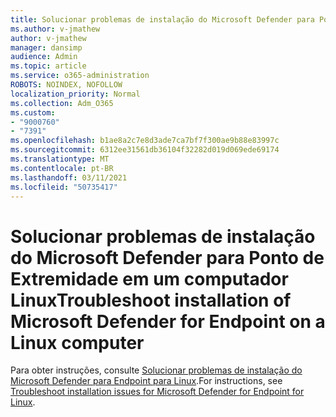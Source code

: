 ```yaml
---
title: Solucionar problemas de instalação do Microsoft Defender para Ponto de Extremidade em um computador Linux
ms.author: v-jmathew
author: v-jmathew
manager: dansimp
audience: Admin
ms.topic: article
ms.service: o365-administration
ROBOTS: NOINDEX, NOFOLLOW
localization_priority: Normal
ms.collection: Adm_O365
ms.custom:
- "9000760"
- "7391"
ms.openlocfilehash: b1ae8a2c7e8d3ade7ca7bf7f300ae9b88e83997c
ms.sourcegitcommit: 6312ee31561db36104f32282d019d069ede69174
ms.translationtype: MT
ms.contentlocale: pt-BR
ms.lasthandoff: 03/11/2021
ms.locfileid: "50735417"
---
```

# <a name="troubleshoot-installation-of-microsoft-defender-for-endpoint-on-a-linux-computer"></a><span data-ttu-id="2e369-102">Solucionar problemas de instalação do Microsoft Defender para Ponto de Extremidade em um computador Linux</span><span class="sxs-lookup"><span data-stu-id="2e369-102">Troubleshoot installation of Microsoft Defender for Endpoint on a Linux computer</span></span>

<span data-ttu-id="2e369-103">Para obter instruções, consulte [Solucionar problemas de instalação do Microsoft Defender para Endpoint para Linux](https://go.microsoft.com/fwlink/?linkid=2144673).</span><span class="sxs-lookup"><span data-stu-id="2e369-103">For instructions, see [Troubleshoot installation issues for Microsoft Defender for Endpoint for Linux](https://go.microsoft.com/fwlink/?linkid=2144673).</span></span>
